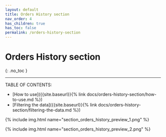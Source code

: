 ```yaml
---
layout: default
title: Orders History section
nav_order: 4
has_children: true
has_toc: false
permalink: /orders-history-section
---
```


# Orders History section
{: .no_toc }

---


TABLE OF CONTENTS:
- [How to use]({{site.baseurl}}{% link docs/orders-history-section/how-to-use.md %})
- [Filtering the data]({{site.baseurl}}{% link docs/orders-history-section/filtering-the-data.md %})


{% include img.html name="section_orders_history_preview_1.png" %}

{% include img.html name="section_orders_history_preview_2.png" %}